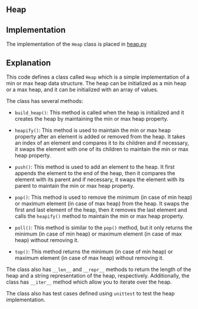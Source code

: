 ## Heap

## Implementation

The implementation of the `Heap` class is placed in [heap.py](../../data_structures/heap.py)

## Explanation

This code defines a class called `Heap` which is a simple implementation of a min or max heap data structure. The heap can be initialized as a min heap or a max heap, and it can be initialized with an array of values.

The class has several methods:

- `build_heap()`: This method is called when the heap is initialized and it creates the heap by maintaining the min or max heap property.

- `heapify()`: This method is used to maintain the min or max heap property after an element is added or removed from the heap. It takes an index of an element and compares it to its children and if necessary, it swaps the element with one of its children to maintain the min or max heap property.

- `push()`: This method is used to add an element to the heap. It first appends the element to the end of the heap, then it compares the element with its parent and if necessary, it swaps the element with its parent to maintain the min or max heap property.

- `pop()`: This method is used to remove the minimum (in case of min heap) or maximum element (in case of max heap) from the heap. It swaps the first and last element of the heap, then it removes the last element and calls the `heapify()` method to maintain the min or max heap property.

- `poll()`: This method is similar to the `pop()` method, but it only returns the minimum (in case of min heap) or maximum element (in case of max heap) without removing it.

- `top()`: This method returns the minimum (in case of min heap) or maximum element (in case of max heap) without removing it.

The class also has `__len__` and `__repr__` methods to return the length of the heap and a string representation of the heap, respectively. Additionally, the class has `__iter__` method which allow you to iterate over the heap.

The class also has test cases defined using `unittest` to test the heap implementation.